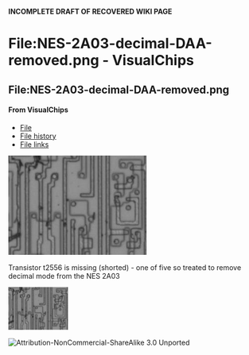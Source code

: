 **INCOMPLETE DRAFT OF RECOVERED WIKI PAGE**

# File:NES-2A03-decimal-DAA-removed.png - VisualChips


	

	
	


## File:NES-2A03-decimal-DAA-removed.png


	

		


#### From VisualChips


		

		

		

- [File](#file)
- [File history](#filehistory)
- [File links](#filelinks)

![File:NES-2A03-decimal-DAA-removed.png](images/8/89/NES-2A03-decimal-DAA-removed.png)


Transistor t2556 is missing (shorted) - one of five so treated to remove decimal mode from the NES 2A03



![Thumbnail for version as of 11:34, 9 September 2012](images/thumb/8/89/NES-2A03-decimal-DAA-removed.png/120px-NES-2A03-decimal-DAA-removed.png)



![Attribution-NonCommercial-ShareAlike 3.0 Unported](http://i.creativecommons.org/l/by-nc-sa/3.0/88x31.png)

